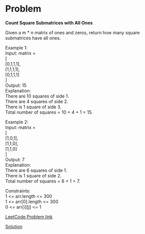# Problem
__Count Square Submatrices with All Ones__

Given a m * n matrix of ones and zeros, return how many square submatrices have all ones.<br> 

Example 1:<br>
Input: matrix =<br>
[<br>
  [0,1,1,1],<br>
  [1,1,1,1],<br>
  [0,1,1,1]<br>
]<br>
Output: 15<br>
Explanation: <br>
There are 10 squares of side 1.<br>
There are 4 squares of side 2.<br>
There is  1 square of side 3.<br>
Total number of squares = 10 + 4 + 1 = 15.<br>

Example 2:<br>
Input: matrix =<br> 
[<br>
  [1,0,1],<br>
  [1,1,0],<br>
  [1,1,0]<br>
]<br>
Output: 7<br>
Explanation: <br>
There are 6 squares of side 1.  <br>
There is 1 square of side 2. <br>
Total number of squares = 6 + 1 = 7.<br>
 
Constraints:<br>
1 <= arr.length <= 300<br>
1 <= arr[0].length <= 300<br>
0 <= arr[i][j] <= 1<br>

[LeetCode Problem link](https://leetcode.com/explore/featured/card/may-leetcoding-challenge/536/week-3-may-15th-may-21st/3336/)

[Solution](https://github.com/DhanabalShanmugam/Leet-Code-30-Days-Challenge/blob/master/May2020/Week3/day_21/Solution.py)


